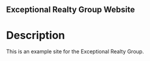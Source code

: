 Exceptional Realty Group Website
---

# Description

This is an example site for the Exceptional Realty Group.
